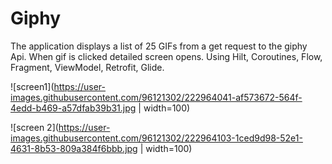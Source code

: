 # Giphy

The application displays a list of 25 GIFs from a get request to the giphy Api. When gif is clicked detailed screen opens.
Using Hilt, Coroutines, Flow, Fragment, ViewModel, Retrofit, Glide.







![screen1](https://user-images.githubusercontent.com/96121302/222964041-af573672-564f-4edd-b469-a57dfab39b31.jpg | width=100)

![screen 2](https://user-images.githubusercontent.com/96121302/222964103-1ced9d98-52e1-4631-8b53-809a384f6bbb.jpg | width=100)
